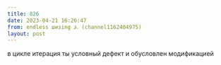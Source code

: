 ```yaml
---
title: 826
date: 2023-04-21 16:26:47
from: endless шизing ⍼ (channel1162404975)
layout: post
---
```


в цикле итерация ты условный дефект и обусловлен модификацией
